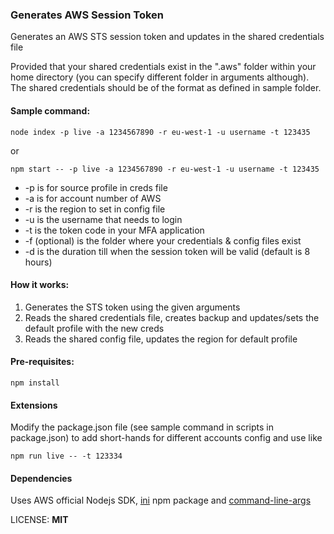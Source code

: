 ### Generates AWS Session Token

Generates an AWS STS session token and updates in the shared credentials file

Provided that your shared credentials exist in the ".aws" folder within your home directory (you can specify different folder in arguments although). The shared credentials should be of the format as defined in sample folder.

#### Sample command:

`node index -p live -a 1234567890 -r eu-west-1 -u username -t 123435`

or

`npm start -- -p live -a 1234567890 -r eu-west-1 -u username -t 123435`

* -p is for source profile in creds file
* -a is for account number of AWS
* -r is the region to set in config file
* -u is the username that needs to login
* -t is the token code in your MFA application
* -f (optional) is the folder where your credentials & config files exist
* -d is the duration till when the session token will be valid (default is 8 hours)

#### How it works:

1. Generates the STS token using the given arguments
2. Reads the shared credentials file, creates backup and updates/sets the default profile with the new creds
3. Reads the shared config file, updates the region for default profile

#### Pre-requisites:

`npm install`

#### Extensions

Modify the package.json file (see sample command in scripts in package.json) to add short-hands for different accounts config and use like

`npm run live -- -t 123334`

#### Dependencies

Uses AWS official Nodejs SDK, [ini](https://www.npmjs.com/package/ini) npm package and [command-line-args](https://www.npmjs.com/package/command-line-args)

LICENSE: **MIT**